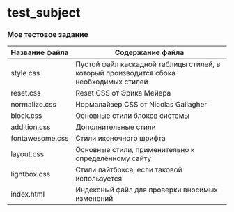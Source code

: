 # test_subject
### Мое тестовое задание
Название файла  | Содержание файла<br>
----------------|----------------------
style.css       | Пустой файл каскадной таблицы стилей, в который производится сбока необходимых стилей<br>
reset.css       | Reset CSS от Эрика Мейера<br>
normalize.css   | Нормалайзер CSS от Nicolas Gallagher<br>
block.css       | Основные стили блоков системы<br>
addition.css    | Дополнительные стили<br>
fontawesome.css | Стили иконочного шрифта<br>
layout.css      | Основные стили, применительно к определённому сайту<br>
lightbox.css    | Стили лайтбокса, если таковой используется<br>
index.html      | Индексный файл для проверки вносимых изменений<br>
